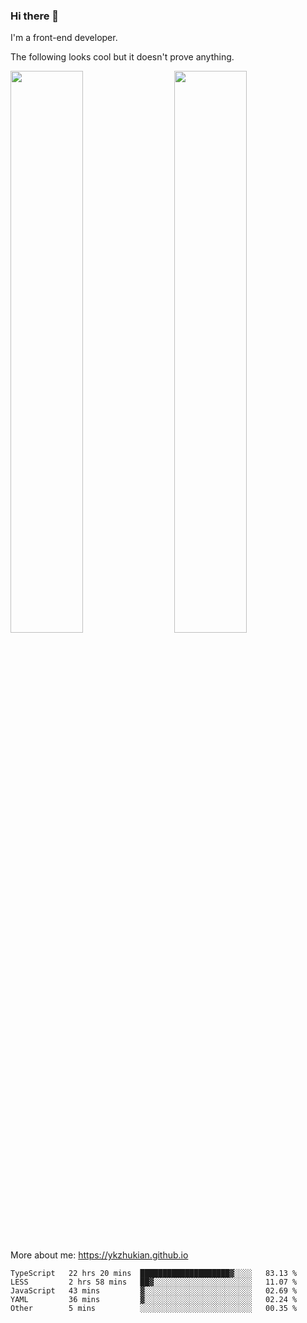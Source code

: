### Hi there 👋

I'm a front-end developer.

The following looks cool but it doesn't prove anything.

[<img align="right" width="48%" src="https://github-readme-stats.vercel.app/api?username=ykzhukian&show_icons=true&theme=dracula">](https://github.com/anuraghazra/github-readme-stats)

[<img width="48%" src="https://github-readme-stats.vercel.app/api/top-langs/?username=ykzhukian&layout=compact&theme=dracula">](https://github.com/anuraghazra/github-readme-stats)

More about me: 
https://ykzhukian.github.io

<!--START_SECTION:waka-->
```text
TypeScript   22 hrs 20 mins  ████████████████████▓░░░░   83.13 % 
LESS         2 hrs 58 mins   ██▓░░░░░░░░░░░░░░░░░░░░░░   11.07 % 
JavaScript   43 mins         ▓░░░░░░░░░░░░░░░░░░░░░░░░   02.69 % 
YAML         36 mins         ▓░░░░░░░░░░░░░░░░░░░░░░░░   02.24 % 
Other        5 mins          ░░░░░░░░░░░░░░░░░░░░░░░░░   00.35 % 
```
<!--END_SECTION:waka-->
